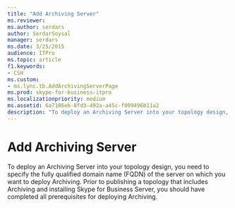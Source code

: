 ```yaml
---
title: "Add Archiving Server"
ms.reviewer: 
ms.author: serdars
author: SerdarSoysal
manager: serdars
ms.date: 3/25/2015
audience: ITPro
ms.topic: article
f1.keywords:
- CSH
ms.custom:
- ms.lync.tb.AddArchivingServerPage
ms.prod: skype-for-business-itpro
ms.localizationpriority: medium
ms.assetid: 6a7106eb-8fd3-492a-a45c-f099496b11a2
description: "To deploy an Archiving Server into your topology design, you need to specify the fully qualified domain name (FQDN) of the server on which you want to deploy Archiving. Prior to publishing a topology that includes Archiving and installing Skype for Business Server, you should have completed all prerequisites for deploying Archiving."
---
```


# Add Archiving Server
 
To deploy an Archiving Server into your topology design, you need to specify the fully qualified domain name (FQDN) of the server on which you want to deploy Archiving. Prior to publishing a topology that includes Archiving and installing Skype for Business Server, you should have completed all prerequisites for deploying Archiving. 
  

